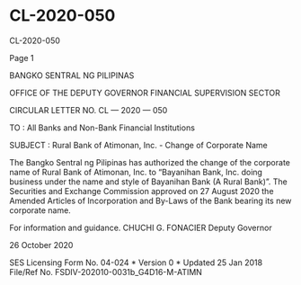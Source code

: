 # CL-2020-050

CL-2020-050

Page 1

BANGKO SENTRAL NG PILIPINAS

OFFICE OF THE DEPUTY GOVERNOR FINANCIAL SUPERVISION SECTOR

CIRCULAR LETTER NO. CL — 2020 — 050

TO : All Banks and Non-Bank Financial Institutions

SUBJECT : Rural Bank of Atimonan, Inc. - Change of Corporate Name

The Bangko Sentral ng Pilipinas has authorized the change of the corporate name of Rural Bank of Atimonan, Inc. to “Bayanihan Bank, Inc. doing business under the name and style of Bayanihan Bank (A Rural Bank)”. The Securities and Exchange Commission approved on 27 August 2020 the Amended Articles of Incorporation and By-Laws of the Bank bearing its new corporate name.

For information and guidance.  CHUCHI G. FONACIER Deputy Governor

26 October 2020

SES Licensing Form No. 04-024 * Version 0 * Updated 25 Jan 2018 File/Ref No. FSDIV-202010-0031b_G4D16-M-ATIMN
